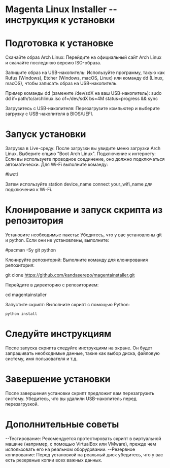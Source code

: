 # Magenta Linux Installer -- инструкция к установки
# Подготовка к установке

Скачайте образ Arch Linux:
        Перейдите на официальный сайт Arch Linux и скачайте последнюю версию ISO-образа.

Запишите образ на USB-накопитель:
        Используйте программу, такую как Rufus (Windows), Etcher (Windows, macOS, Linux) или команду dd (Linux, macOS), чтобы записать образ на USB-накопитель.

Пример команды dd (замените /dev/sdX на ваш USB-накопитель):
    sudo dd if=path/to/archlinux.iso of=/dev/sdX bs=4M status=progress && sync
    
Загрузитесь с USB-накопителя:
        Перезагрузите компьютер и выберите загрузку с USB-накопителя в BIOS/UEFI.

# Запуск установки

Загрузка в Live-среду:
        После загрузки вы увидите меню загрузки Arch Linux. Выберите опцию "Boot Arch Linux".
Подключение к интернету:
        Если вы используете проводное соединение, оно должно подключаться автоматически. Для Wi-Fi выполните команду:

 #iwctl

Затем используйте station device_name connect your_wifi_name для подключения к Wi-Fi.


# Клонирование и запуск скрипта из репозитория

Установите необходимые пакеты:
Убедитесь, что у вас установлены git и python. Если они не установлены, выполните:

   #pacman -Sy git python

Клонируйте репозиторий:
Выполните команду для клонирования репозитория:

git clone https://github.com/kandaserepo/magentainstaller.git

Перейдите в директорию с репозиторием:

cd magentainstaller

Запустите скрипт:
Выполните скрипт с помощью Python:

    python install

# Следуйте инструкциям

После запуска скрипта следуйте инструкциям на экране. Он будет запрашивать необходимые данные, такие как выбор диска, файловую систему, имя пользователя и т.д.

# Завершение установки

После завершения установки скрипт предложит вам перезагрузить систему. Убедитесь, что вы удалили USB-накопитель перед перезагрузкой.

# Дополнительные советы

--Тестирование: Рекомендуется протестировать скрипт в виртуальной машине (например, с помощью VirtualBox или VMware), прежде чем использовать его на реальном оборудовании.
--Резервное копирование: Перед установкой на реальный диск убедитесь, что у вас есть резервные копии всех важных данных.
